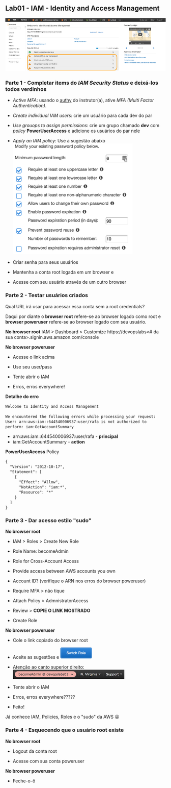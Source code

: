 ## Lab01 - **IAM - Identity and Access Management**
![iam](../imagens/iam.png)

### Parte 1 - Completar items do _IAM Security Status_ e deixá-los todos verdinhos
* _Active MFA_: usando o [authy](https://www.authy.com) do instrutor(a), ative _MFA (Multi Factor Authentication)_.

* _Create individual IAM users_: crie um usuário para cada dev do par

* _Use grouops to assign permissions_: crie um grupo chamado **dev** com _policy_ **PowerUserAccess** e adicione os usuários do par nele

* _Apply an IAM policy_: Use a sugestão abaixo
![iam password policy](../imagens/iam_password_policy.png)

* Criar senha para seus usuários

* Mantenha a conta root logada em um browser e

* Acesse com seu usuário através de um outro browser

### Parte 2 - Testar usuários criados
Qual URL irá usar para acessar essa conta sem a root credentials?

Daqui por diante o **browser root** refere-se ao browser logado como root e **browser poweruser** refere-se ao browser logado com seu usuário.

**No browser root**
IAM > Dashboard > Customize
https://devopslabs<# da sua conta>.signin.aws.amazon.com/console

**No browser poweruser**

* Acesse o link acima

* Use seu user/pass

* Tente abrir o IAM

* Erros, erros everywhere!

**Detalhe do erro**
```
Welcome to Identity and Access Management

We encountered the following errors while processing your request:
User: arn:aws:iam::644540006937:user/rafa is not authorized to perform: iam:GetAccountSummary
```

* arn:aws:iam::644540006937:user/rafa - **principal**
* iam:GetAccountSummary - **action**

**PowerUserAccess** Policy
```
{
  "Version": "2012-10-17",
  "Statement": [
    {
      "Effect": "Allow",
      "NotAction": "iam:*",
      "Resource": "*"
    }
  ]
}
```

### Parte 3 - Dar acesso estilo "sudo"
**No browser root**
* IAM > Roles > Create New Role

* Role Name: becomeAdmin

* Role for Cross-Account Access

* Provide access between AWS accounts you own

* Account ID? (verifique o ARN nos erros do browser poweruser)

* Require MFA > não tique

* Attach Policy > AdmnistratorAccess

* Review > **COPIE O LINK MOSTRADO**

* Create Role

**No browser poweruser**

* Cole o link copiado do browser root

* Aceite as sugestões e <img src="../imagens/iam_switch_role.png" alt="Switch Role" style="width: 100px;"/>

* Atenção ao canto superior direito: <img src="../imagens/iam_role_label.png" alt="Role Label" style="width: 350px;"/>

* Tente abrir o IAM

* Erros, erros everywhere?????

* Feito!

Já conhece IAM, Policies, Roles e o "sudo" da AWS 😜

### Parte 4 - Esquecendo que o usuário root existe
**No browser root**

* Logout da conta root

* Acesse com sua conta poweruser

**No browser poweruser**

* Feche-o-ô
